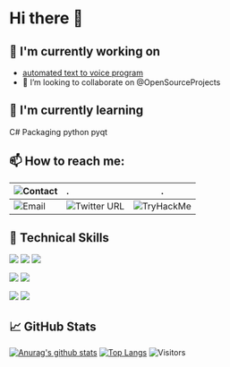 # Hi there 👋

## 🔭 I'm currently working on

- [automated text to voice program](https://github.com/thomasthaddeus/TTS-project)
- 👯 I’m looking to collaborate on @OpenSourceProjects

## 🌱 I'm currently learning

C# Packaging
python pyqt

## 📫 How to reach me:

| ![[Contact](https://linkedin.com/in/thaddeusthomas)](https://user-images.githubusercontent.com/92204097/233510772-1941fe0c-c501-4560-b184-4019a59c33a5.png) |. | .|
| ---- | :---- |---|
| ![[Email](mailto:thomasthaddeus@cityuniversity.org)](https://user-images.githubusercontent.com/92204097/198655718-ab18cb79-c196-4c26-af00-6275e398c73b.png) | ![Twitter URL](https://img.shields.io/twitter/url?style=social&url=https%3A%2F%2Ftwitter.com%2F) | ![[TryHackMe](https://tryhackme.com/p/thaddeus.r.thoma)](https://tryhackme-badges.s3.amazonaws.com/thaddeus.r.thoma.png)|

## 💼 Technical Skills

![](https://img.shields.io/badge/Code-HTML5-informational?style=flat&logo=HTML5&color=E34F26)
![](https://img.shields.io/badge/Code-PostgreSQL-informational?style=flat&logo=PostgreSQL&color=336791)
![](https://img.shields.io/badge/Code-SQLite-informational?style=flat&logo=SQLite&color=003B57)

![](https://img.shields.io/badge/Style-CSS3-informational?style=flat&logo=CSS3&color=1572B6)
![](https://img.shields.io/badge/Style-styled--components-informational?style=flat&logo=styled-components&color=DB7093)

![](https://img.shields.io/badge/Tools-Git-informational?style=flat&logo=Git&color=F05032)
![](https://img.shields.io/badge/Tools-GitHub-informational?style=flat&logo=GitHub&color=181717)

## 📈 GitHub Stats 

[![Anurag's github stats](https://github-readme-stats.vercel.app/api?username=thomasthaddeus)](https://github.com/thomasthaddeus)
[![Top Langs](https://github-readme-stats.vercel.app/api/top-langs/?username=thomasthaddeus&layout=compact)](https://github.com/thomasthaddeus)
![Visitors](https://visitor-badge.glitch.me/badge?page_id=thomasthaddeus.visitor-badge)
